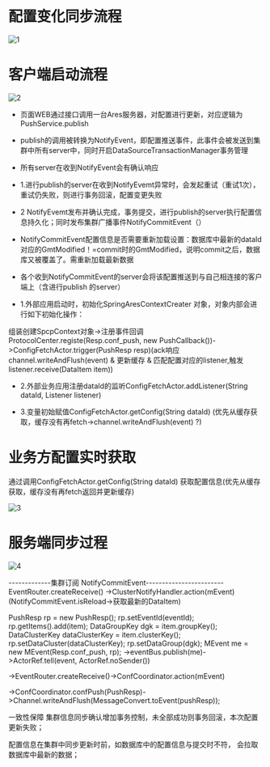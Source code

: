 # 配置变化同步流程

![1](../assets/flow/1.jpg)

# 客户端启动流程

![2](../assets/flow/2.jpg)

* 页面WEB通过接口调用一台Ares服务器，对配置进行更新，对应逻辑为PushService.publish

* publish的调用被转换为NotifyEvent，即配置推送事件，此事件会被发送到集群中所有server中，同时开启DataSourceTransactionManager事务管理

* 所有server在收到NotifyEvent会有确认响应

* 1.进行publish的server在收到NotifyEvemt异常时，会发起重试（重试1次），重试仍失败，则进行事务回滚，配置变更失败

* 2 NotifyEvemt发布并确认完成，事务提交，进行publish的server执行配置信息持久化；同时发布集群广播事件NotifyCommitEvent（）

* NotifyCommitEvent配置信息是否需要重新加载设置：数据库中最新的dataId对应的GmtModified！=commit时的GmtModified，说明commit之后，数据库又被覆盖了。需重新加载最新数据

* 各个收到NotifyCommitEvent的server会将该配置推送到与自己相连接的客户端上（含进行publish 的server）

* 1.外部应用启动时，初始化SpringAresContextCreater 对象，对象内部会进行如下初始化操作：

组装创建SpcpContext对象->注册事件回调ProtocolCenter.registe(Resp.conf_push, new PushCallback())->ConfigFetchActor.trigger(PushResp resp)(ack响应channel.writeAndFlush(event) & 更新缓存 & 匹配配置对应的listener,触发listener.receive(DataItem item))

* 2.外部业务应用注册dataId的监听ConfigFetchActor.addListener(String dataId, Listener listener)

* 3.变量初始赋值ConfigFetchActor.getConfig(String dataId) (优先从缓存获取，缓存没有再fetch->channel.writeAndFlush(event) ?)



# 业务方配置实时获取
通过调用ConfigFetchActor.getConfig(String dataId) 获取配置信息(优先从缓存获取，缓存没有再fetch返回并更新缓存)

![3](../assets/flow/3.png)

# 服务端同步过程

![4](../assets/flow/配置推送-集群同步.jpg)

-------------集群订阅 NotifyCommitEvent------------------------
EventRouter.createReceive()
->ClusterNotifyHandler.action(mEvent) (NotifyCommitEvent.isReload->获取最新的DataItem)

PushResp rp = new PushResp();
rp.setEventId(eventId);
rp.getItems().add(item);
DataGroupKey dgk = item.groupKey();
DataClusterKey dataClusterKey = item.clusterKey();
rp.setDataCluster(dataClusterKey);
rp.setDataGroup(dgk);
MEvent me = new MEvent(Resp.conf_push, rp);
->eventBus.publish(me)->ActorRef.tell(event, ActorRef.noSender())


->EventRouter.createReceive()→ConfCoordinator.action(mEvent)


->ConfCoordinator.confPush(PushResp)->Channel.writeAndFlush(MessageConvert.toEvent(pushResp));

一致性保障
集群信息同步确认增加事务控制，未全部成功则事务回滚，本次配置更新失败；

配置信息在集群中同步更新时前，如数据库中的配置信息与提交时不符， 会拉取数据库中最新的数据；
